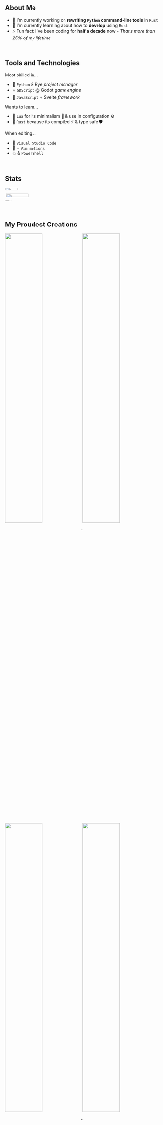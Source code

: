 ## About Me

- 🔭 I’m currently working on **rewriting `Python` command-line tools** in `Rust`
- 🌱 I’m currently learning about how to **develop** using `Rust`
- ⚡ Fun fact: I've been coding for **half a decade** now - _That's more than 25% of my lifetime_

<br>

## Tools and Technologies
Most skilled in...
- 🐍 `Python` & Rye _project manager_
- ⭐ `GDScript` @ Godot _game engine_
- 🌹 `JavaScript` + Svelte _framework_

Wants to learn...
- 🌙 `Lua`
  for its minimalism 🌿
  & use in configuration ⚙️
- 🦀 `Rust`
  because its compiled ⚡
  & type safe 🛡️

When editing...
- 📘 `Visual Studio Code`
- 🚀 + `Vim motions`
- 💥 & `PowerShell`

<br>

## Stats
<div style="display: flex; width: 100%;">
  <div style="width: 49%; display: flex; flex-direction: column;">
    <img align="top" width="40.5%"
      src="https://github-readme-stats.vercel.app/api?username=Havsalt&theme=vue-dark&hide=prs,issues,contribs&show_icons=true&hide_rank=True" />
    <img align="right" width="54%"
      src="https://github-readme-stats.vercel.app/api/top-langs/?username=Havsalt&theme=vue-dark&size_weight=0.5&count_weight=0.5&langs_count=3" />
  <div style="width: 49%;">
    <img align="top" width="40.5%"
      src="https://github-readme-stats.vercel.app/api?username=Havsalt&theme=vue-dark&hide=stars,commits,prs,issues,contribs&hide_title=true" />
  </div>
  </div>
</div>

<br>

## My Proudest Creations
<a href="https://github.com/Havsalt/here">
  <img align="center" width="49%" src="https://github-readme-stats.vercel.app/api/pin/?username=Havsalt&repo=here&theme=vue-dark" />
</a>

<a href="https://github.com/Havsalt/charz">
  <img align="center" width="49%" src="https://github-readme-stats.vercel.app/api/pin/?username=Havsalt&repo=charz&theme=vue-dark" />
</a>

<a href="https://github.com/Havsalt/actus">
  <img align="center" width="49%" src="https://github-readme-stats.vercel.app/api/pin/?username=Havsalt&repo=actus&theme=vue-dark" />
</a>

<a href="https://github.com/Havsalt/colex">
  <img align="center" width="49%" src="https://github-readme-stats.vercel.app/api/pin/?username=Havsalt&repo=colex&theme=vue-dark" />
</a>

<a href="https://github.com/Havsalt/Command-Line-Expanded">
  <img align="center" width="49%" src="https://github-readme-stats.vercel.app/api/pin/?username=Havsalt&repo=Command-Line-Expanded&theme=vue-dark" />
</a>

<a href="https://github.com/Havsalt/Fabricate">
  <img align="center" width="49%" src="https://github-readme-stats.vercel.app/api/pin/?username=Havsalt&repo=Fabricate&theme=vue-dark" />
</a>
